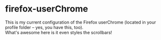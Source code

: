 # firefox-userChrome

This is my current configuration of the Firefox userChrome (located in your profile folder – yes, you have this, too).  
What's awesome here is it even styles the scrollbars!
